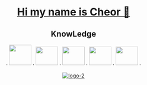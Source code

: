 <div align="center">
  <h1><a href="https://cheor.com.br" target="_blank">Hi my name is Cheor 👋 </h1></a>
  <div>
  <h2>KnowLedge</h2>  
    .
<img width="60" height="55" src="https://cdn.jsdelivr.net/gh/devicons/devicon/icons/python/python-original.svg" />
    .
<img width="60" height="50" src="https://cdn.jsdelivr.net/gh/devicons/devicon/icons/css3/css3-original.svg" />
    .
<img width="60" height="50" src="https://cdn.jsdelivr.net/gh/devicons/devicon/icons/html5/html5-original.svg" />
    .
<img width="60" height="50" src="https://cdn.jsdelivr.net/gh/devicons/devicon/icons/javascript/javascript-original.svg" />
    .
<img width="60" height="50" src="https://cdn.jsdelivr.net/gh/devicons/devicon/icons/arduino/arduino-original.svg" />
    .
  </div>
        
  <br>
  <a href="https://imgbb.com/"><img src="https://i.ibb.co/kKKywgW/logo-2.png" alt="logo-2" border="0"></a>
</div>
